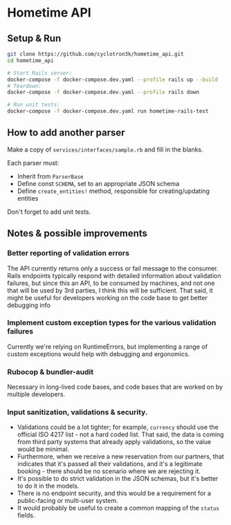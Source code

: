 # Hometime API

## Setup & Run

```sh
git clone https://github.com/cyclotron3k/hometime_api.git
cd hometime_api

# Start Rails server:
docker-compose -f docker-compose.dev.yaml --profile rails up --build
# Teardown:
docker-compose -f docker-compose.dev.yaml --profile rails down

# Run unit tests:
docker-compose -f docker-compose.dev.yaml run hometime-rails-test
```

## How to add another parser

Make a copy of `services/interfaces/sample.rb` and fill in the blanks.

Each parser must:
* Inherit from `ParserBase`
* Define const `SCHEMA`, set to an appropriate JSON schema
* Define `create_entities!` method, responsible for creating/updating entities

Don't forget to add unit tests.

## Notes & possible improvements

### Better reporting of validation errors
The API currently returns only a success or fail message to the consumer. Rails endpoints typically respond with detailed information about validation failures, but since this an API, to be consumed by machines, and not one that will be used by 3rd parties, I think this will be sufficient.
That said, it might be useful for developers working on the code base to get better debugging info

### Implement custom exception types for the various validation failures
Currently we're relying on RuntimeErrors, but implementing a range of custom exceptions would help with debugging and ergonomics.

### Rubocop & bundler-audit
Necessary in long-lived code bases, and code bases that are worked on by multiple developers.

### Input sanitization, validations & security.
- Validations could be a lot tighter; for example, `currency` should use the official ISO 4217 list - not a hard coded list. That said, the data is coming from third party systems that already apply validations, so the value would be minimal.
- Furthermore, when we receive a new reservation from our partners, that indicates that it's passed all their validations, and it's a legitimate booking - there should be no scenario where we are rejecting it.
- It's possible to do strict validation in the JSON schemas, but it's better to do it in the models.
- There is no endpoint security, and this would be a requirement for a public-facing or multi-user system.
- It would probably be useful to create a common mapping of the `status` fields.

